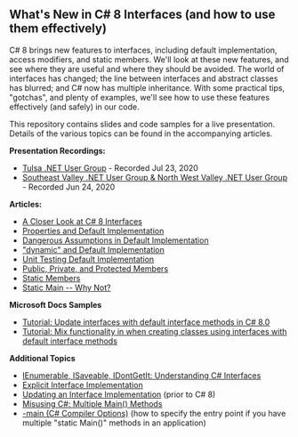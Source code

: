 What's New in C# 8 Interfaces (and how to use them effectively)
-------------------
C# 8 brings new features to interfaces, including default implementation, access modifiers, and static members. We'll look at these new features, and see where they are useful and where they should be avoided. The world of interfaces has changed; the line between interfaces and abstract classes has blurred; and C# now has multiple inheritance. With some practical tips, "gotchas", and plenty of examples, we'll see how to use these features effectively (and safely) in our code.  

This repository contains slides and code samples for a live presentation. Details of the various topics can be found in the accompanying articles.

**Presentation Recordings:**  
* [Tulsa .NET User Group](http://usergroup.tv/videos/whats-new-in-c-8-interfaces-and-how-to-use-them-effectively) - Recorded Jul 23, 2020  
* [Southeast Valley .NET User Group & North West Valley .NET User Group](https://www.youtube.com/watch?v=on-MIseN6gU) - Recorded Jun 24, 2020  


**Articles:**  
* [A Closer Look at C# 8 Interfaces](https://jeremybytes.blogspot.com/2019/09/a-closer-look-at-c-8-interfaces.html)  
* [Properties and Default Implementation](https://jeremybytes.blogspot.com/2019/09/c-8-interfaces-properties-and-default.html)  
* [Dangerous Assumptions in Default Implementation](https://jeremybytes.blogspot.com/2019/09/c-8-interfaces-dangerous-assumptions-in.html)  
* ["dynamic" and Default Implementation](https://jeremybytes.blogspot.com/2019/09/c-8-interfaces-dynamic-and-default.html)  
* [Unit Testing Default Implementation](https://jeremybytes.blogspot.com/2019/09/c-8-interfaces-unit-testing-default.html)  
* [Public, Private, and Protected Members](https://jeremybytes.blogspot.com/2019/11/c-8-interfaces-public-private-and.html)  
* [Static Members](https://jeremybytes.blogspot.com/2019/12/c-8-interfaces-static-members.html)  
* [Static Main -- Why Not?](https://jeremybytes.blogspot.com/2019/12/c-8-interfaces-static-main-why-not.html)  

**Microsoft Docs Samples**
* [Tutorial: Update interfaces with default interface methods in C# 8.0](https://docs.microsoft.com/en-us/dotnet/csharp/tutorials/default-interface-methods-versions)
* [Tutorial: Mix functionality in when creating classes using interfaces with default interface methods](https://docs.microsoft.com/en-us/dotnet/csharp/tutorials/mixins-with-default-interface-methods)  

**Additional Topics**  
* [IEnumerable, ISaveable, IDontGetIt: Understanding C# Interfaces](http://www.jeremybytes.com/Demos.aspx#INT)  
* [Explicit Interface Implementation](https://jeremybytes.blogspot.com/2012/03/explicit-interface-implementation.html)  
* [Updating an Interface Implementation](https://jeremybytes.blogspot.com/2012/03/updating-interface-implementation.html) (prior to C# 8)  
* [Misusing C#: Multiple Main() Methods](https://jeremybytes.blogspot.com/2020/06/misusing-c-multiple-main-methods.html)  
* [-main (C# Compiler Options)](https://docs.microsoft.com/en-us/dotnet/csharp/language-reference/compiler-options/main-compiler-option) (how to specify the entry point if you have multiple "static Main()" methods in an application)
